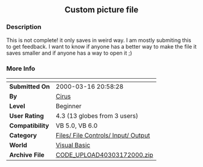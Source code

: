 ﻿<div align="center">

## Custom picture file


</div>

### Description

This is not complete! it only saves in weird way. I am mostly submiting this to get feedback. I want to know if anyone has a better way to make the file it saves smaller and if anyone has a way to open it ;)
 
### More Info
 


<span>             |<span>
---                |---
**Submitted On**   |2000-03-16 20:58:28
**By**             |[Cirus](https://github.com/Planet-Source-Code/PSCIndex/blob/master/ByAuthor/cirus.md)
**Level**          |Beginner
**User Rating**    |4.3 (13 globes from 3 users)
**Compatibility**  |VB 5\.0, VB 6\.0
**Category**       |[Files/ File Controls/ Input/ Output](https://github.com/Planet-Source-Code/PSCIndex/blob/master/ByCategory/files-file-controls-input-output__1-3.md)
**World**          |[Visual Basic](https://github.com/Planet-Source-Code/PSCIndex/blob/master/ByWorld/visual-basic.md)
**Archive File**   |[CODE\_UPLOAD40303172000\.zip](https://github.com/Planet-Source-Code/cirus-custom-picture-file__1-6645/archive/master.zip)









